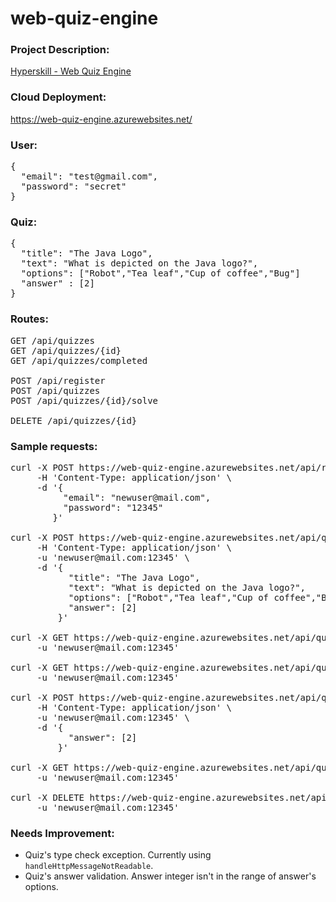 # web-quiz-engine

### Project Description:
[Hyperskill - Web Quiz Engine](https://hyperskill.org/projects/91?track=1)

### Cloud Deployment:
https://web-quiz-engine.azurewebsites.net/

### User:
<pre>
{
  "email": "test@gmail.com",
  "password": "secret"
}
</pre>

### Quiz:
<pre>
{  
  "title": "The Java Logo",  
  "text": "What is depicted on the Java logo?",  
  "options": ["Robot","Tea leaf","Cup of coffee","Bug"]  
  "answer" : [2]
}
</pre>

### Routes:
<pre>
GET /api/quizzes  
GET /api/quizzes/{id}  
GET /api/quizzes/completed  

POST /api/register
POST /api/quizzes  
POST /api/quizzes/{id}/solve  

DELETE /api/quizzes/{id}
</pre>


### Sample requests:
<pre>
curl -X POST https://web-quiz-engine.azurewebsites.net/api/register \
     -H 'Content-Type: application/json' \
     -d '{
          "email": "newuser@mail.com",
          "password": "12345"
        }'

curl -X POST https://web-quiz-engine.azurewebsites.net/api/quizzes \
     -H 'Content-Type: application/json' \
     -u 'newuser@mail.com:12345' \
     -d '{
           "title": "The Java Logo",
           "text": "What is depicted on the Java logo?",
           "options": ["Robot","Tea leaf","Cup of coffee","Bug"],
           "answer": [2]
         }'

curl -X GET https://web-quiz-engine.azurewebsites.net/api/quizzes \
     -u 'newuser@mail.com:12345'

curl -X GET https://web-quiz-engine.azurewebsites.net/api/quizzes/1 \
     -u 'newuser@mail.com:12345'

curl -X POST https://web-quiz-engine.azurewebsites.net/api/quizzes/1/solve \
     -H 'Content-Type: application/json' \
     -u 'newuser@mail.com:12345' \
     -d '{
           "answer": [2]
         }'

curl -X GET https://web-quiz-engine.azurewebsites.net/api/quizzes/completed \
     -u 'newuser@mail.com:12345'

curl -X DELETE https://web-quiz-engine.azurewebsites.net/api/quizzes/1 \
     -u 'newuser@mail.com:12345'
</pre>

### Needs Improvement:
- Quiz's type check exception. Currently using `handleHttpMessageNotReadable`.
- Quiz's answer validation. Answer integer isn't in the range of answer's options.
